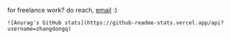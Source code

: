 for freelance work? do reach, [email](mailto:abhishknads.work@gmail.com) :)


```
![Anurag's GitHub stats](https://github-readme-stats.vercel.app/api?username=zhangdongq)

